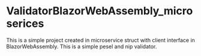 # ValidatorBlazorWebAssembly_microserices
This is a simple project created in microservice struct with client interface in BlazorWebAssembly. This is a simple pesel and nip validator.
